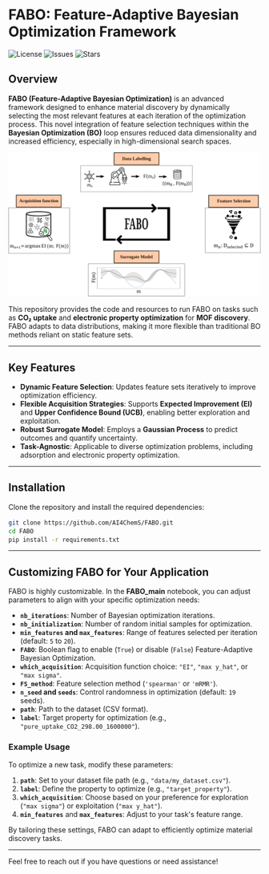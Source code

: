 
# FABO: Feature-Adaptive Bayesian Optimization Framework

![License](https://img.shields.io/github/license/AI4ChemS/FABO) 
![Issues](https://img.shields.io/github/issues/AI4ChemS/FABO) 
![Stars](https://img.shields.io/github/stars/AI4ChemS/FABO)

## Overview

**FABO (Feature-Adaptive Bayesian Optimization)** is an advanced framework designed to enhance material discovery by dynamically selecting the most relevant features at each iteration of the optimization process. This novel integration of feature selection techniques within the **Bayesian Optimization (BO)** loop ensures reduced data dimensionality and increased efficiency, especially in high-dimensional search spaces.

![Project Demo](figures/1.svg)

This repository provides the code and resources to run FABO on tasks such as **CO₂ uptake** and **electronic property optimization** for **MOF discovery**. FABO adapts to data distributions, making it more flexible than traditional BO methods reliant on static feature sets.

---

## Key Features

- **Dynamic Feature Selection**: Updates feature sets iteratively to improve optimization efficiency.
- **Flexible Acquisition Strategies**: Supports **Expected Improvement (EI)** and **Upper Confidence Bound (UCB)**, enabling better exploration and exploitation.
- **Robust Surrogate Model**: Employs a **Gaussian Process** to predict outcomes and quantify uncertainty.
- **Task-Agnostic**: Applicable to diverse optimization problems, including adsorption and electronic property optimization.

---

## Installation

Clone the repository and install the required dependencies:

```bash
git clone https://github.com/AI4ChemS/FABO.git
cd FABO
pip install -r requirements.txt
```

---

## Customizing FABO for Your Application

FABO is highly customizable. In the **FABO_main** notebook, you can adjust parameters to align with your specific optimization needs:

- **`nb_iterations`**: Number of Bayesian optimization iterations.
- **`nb_initialization`**: Number of random initial samples for optimization.
- **`min_features` and `max_features`**: Range of features selected per iteration (default: `5` to `20`).
- **`FABO`**: Boolean flag to enable (`True`) or disable (`False`) Feature-Adaptive Bayesian Optimization.
- **`which_acquisition`**: Acquisition function choice: `"EI"`, `"max y_hat"`, or `"max sigma"`.
- **`FS_method`**: Feature selection method (`'spearman'` or `'mRMR'`).
- **`n_seed` and `seeds`**: Control randomness in optimization (default: `19` seeds).
- **`path`**: Path to the dataset (CSV format).
- **`label`**: Target property for optimization (e.g., `"pure_uptake_CO2_298.00_1600000"`).

### Example Usage

To optimize a new task, modify these parameters:
1. **`path`**: Set to your dataset file path (e.g., `"data/my_dataset.csv"`).
2. **`label`**: Define the property to optimize (e.g., `"target_property"`).
3. **`which_acquisition`**: Choose based on your preference for exploration (`"max sigma"`) or exploitation (`"max y_hat"`).
4. **`min_features`** and **`max_features`**: Adjust to your task's feature range.

By tailoring these settings, FABO can adapt to efficiently optimize material discovery tasks.

---

Feel free to reach out if you have questions or need assistance!

